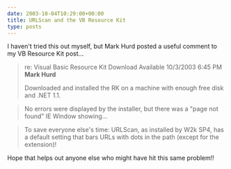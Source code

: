 ```yaml
---
date: 2003-10-04T10:29:00+00:00
title: URLScan and the VB Resource Kit
type: posts
---
```

I haven't tried this out myself, but Mark Hurd posted a useful comment to my VB Resource Kit post... 

> re: Visual Basic Resource Kit Download Available 10/3/2003 6:45 PM **Mark Hurd**
> 
> Downloaded and installed the RK on a machine with enough free disk and .NET 1.1.
  
> No errors were displayed by the installer, but there was a "page not found" IE Window showing...
  
> 
  
> To save everyone else's time: URLScan, as installed by W2k SP4, has a default setting that bars URLs with dots in the path (except for the extension)! 

Hope that helps out anyone else who might have hit this same problem!!
